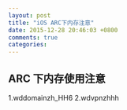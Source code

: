 ```yaml
---
layout: post
title: "iOS ARC下内存注意"
date: 2015-12-28 20:46:03 +0800
comments: true
categories: 
---
```


## ARC 下内存使用注意

1.wddomainzh_HH6
2.wdvpnzhhh
